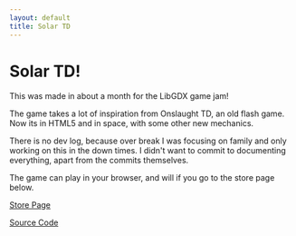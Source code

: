 ```yaml
---
layout: default
title: Solar TD
---
```

# Solar TD!

This was made in about a month for the LibGDX game jam!

The game takes a lot of inspiration from Onslaught TD, an old flash game. Now its in HTML5 and in space, with some other new mechanics.

There is no dev log, because over break I was focusing on family and only working on this in the down times. I didn't want to commit to documenting everything, apart from the commits themselves.

The game can play in your browser, and will if you go to the store page below.

[Store Page](http://thepaperpilot.itch.io/solar-td)

[Source Code](https://github.com/thepaperpilot/SolarTD)
